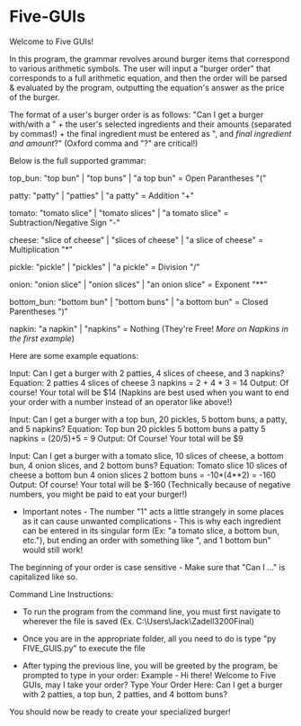 # Five-GUIs

Welcome to Five GUIs!

In this program, the grammar revolves around burger items that correspond to various arithmetic symbols. The user will input a "burger order" that corresponds to a full arithmetic equation, and then the order will be parsed & evaluated by the program, outputting the equation's answer as the price of the burger. 

The format of a user's burger order is as follows: "Can I get a burger with/with a " + the user's selected ingredients and their amounts (separated by commas!) + the final ingredient must be entered as ", and *final ingredient and amount*?" (Oxford comma and "?" are critical!)

Below is the full supported grammar:

top_bun: "top bun" | "top buns" | "a top bun" = Open Parantheses "("

patty: "patty" | "patties" | "a patty" = Addition "+"

tomato: "tomato slice" | "tomato slices" | "a tomato slice" = Subtraction/Negative Sign "-"

cheese: "slice of cheese" | "slices of cheese" | "a slice of cheese" = Multiplication "*"

pickle: "pickle" | "pickles" | "a pickle" = Division "/"

onion: "onion slice" | "onion slices" | "an onion slice" = Exponent "**"

bottom_bun: "bottom bun" | "bottom buns" | "a bottom bun" = Closed Parentheses ")"

napkin: "a napkin" | "napkins" = Nothing (They're Free! *More on Napkins in the first example*)

Here are some example equations: 

Input: Can I get a burger with 2 patties, 4 slices of cheese, and 3 napkins?
Equation: 2 patties 4 slices of cheese 3 napkins = 2 + 4 * 3 = 14 
Output: Of course! Your total will be $14
(Napkins are best used when you want to end your order with a number instead of an operator like above!)

Input: Can I get a burger with a top bun, 20 pickles, 5 bottom buns, a patty, and 5 napkins?
Equation: Top bun 20 pickles 5 bottom buns a patty 5 napkins = (20/5)+5 = 9
Output: Of Course! Your total will be $9

Input: Can I get a burger with a tomato slice, 10 slices of cheese, a bottom bun, 4 onion slices, and 2 bottom buns?
Equation: Tomato slice 10 slices of cheese a bottom bun 4 onion slices 2 bottom buns = -10*(4**2) = -160
Output: Of course! Your total will be $-160
(Technically because of negative numbers, you might be paid to eat your burger!)

- Important notes - 
The number "1" acts a little strangely in some places as it can cause unwanted complications - This is why each ingredient can be entered in its singular form (Ex: "a tomato slice, a bottom bun, etc."), but ending an order with something like ", and 1 bottom bun" would still work!

The beginning of your order is case sensitive - Make sure that "Can I ..." is capitalized like so.


Command Line Instructions:

- To run the program from the command line, you must first navigate to wherever the file is saved (Ex. C:\Users\Jack\Zadell3200Final)

- Once you are in the appropriate folder, all you need to do is type "py FIVE_GUIS.py" to execute the file

- After typing the previous line, you will be greeted by the program, be prompted to type in your order:
Example - 
Hi there! Welcome to Five GUIs, may I take your order?
Type Your Order Here: Can I get a burger with 2 patties, a top bun, 2 patties, and 4 bottom buns?

You should now be ready to create your specialized burger!
